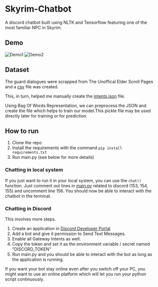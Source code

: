 # Skyrim-Chatbot

A discord chatbot built using NLTK and Tensorflow featuring one of the most familiar NPC in Skyrim.

## Demo
![Demo1](https://user-images.githubusercontent.com/59202185/197256690-9183f8ad-c3d2-4f89-a0f3-0bb35b29943c.gif)
![Demo2](https://user-images.githubusercontent.com/59202185/197256790-23bca9d3-dee7-4b3a-b6c6-8fe7c5882e31.gif)

## Dataset
The guard dialogues were scrapped from The Unoffical Elder Scroll Pages and a [csv](dataset//guard_dialogues.csv) file was created.

This, in turn, helped me manually create the [intents.json](intents.json) file.

Using Bag Of Words Representation, we can preprocess the JSON and create the file which helps to train our model.This pickle file may be used directly later for training or for prediction.

## How to run
1.  Clone the repo
2.  Install the requirements with the command `pip install requirements.txt`
3.  Run main.py (see below for more details)
### Chatting in local system
If you just want to run it in your local system, you can use the `chat()` function. Just comment out lines in [main.py](/main.py) related to discord (153, 154, 155) and uncomment line 156. You should now be able to interact with the chatbot in the terminal.

### Chatting in Discord
This involves more steps.
1. Create an application in [Discord Developer Portal](https://discord.com/developers/applications)
2. Add a bot and give it permission to Send Text Messages.
3. Enable all Gateway Intents as well.
4. Copy the token and set it as the  environment variable / secret named "DISCORD_TOKEN"
5. Run main.py and you should be able to interact with the bot as long as the application is running.

If you want your bot stay online even after you switch off your PC, you might want to use an online platform which will let you run your python script continuously.
